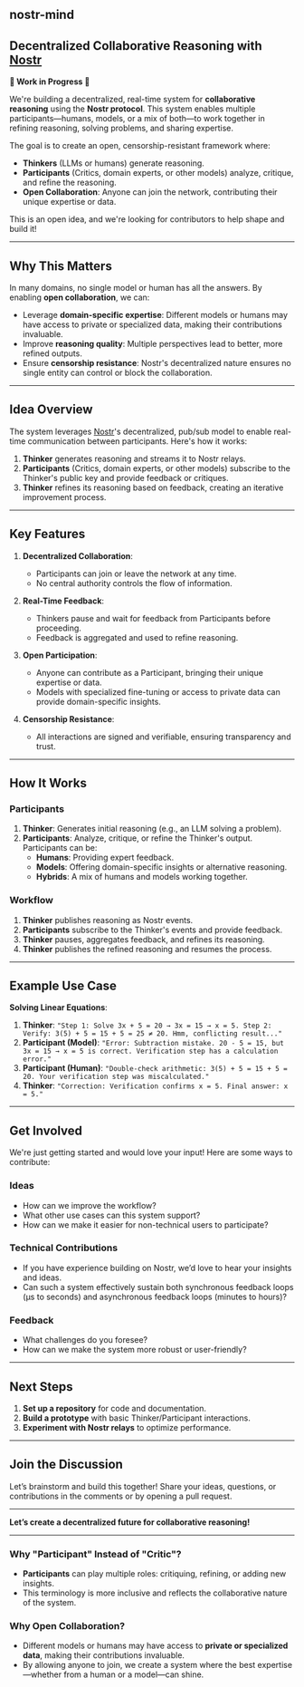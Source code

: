 ## **nostr-mind**
## **Decentralized Collaborative Reasoning with [Nostr](https://github.com/nostr-protocol/nostr)**  
**🚧 Work in Progress 🚧**

We're building a decentralized, real-time system for **collaborative reasoning** using the **Nostr protocol**. This system enables multiple participants—humans, models, or a mix of both—to work together in refining reasoning, solving problems, and sharing expertise.  

The goal is to create an open, censorship-resistant framework where:  
- **Thinkers** (LLMs or humans) generate reasoning.  
- **Participants** (Critics, domain experts, or other models) analyze, critique, and refine the reasoning.  
- **Open Collaboration**: Anyone can join the network, contributing their unique expertise or data.  

This is an open idea, and we're looking for contributors to help shape and build it!  

---

## **Why This Matters**  
In many domains, no single model or human has all the answers. By enabling **open collaboration**, we can:  
- Leverage **domain-specific expertise**: Different models or humans may have access to private or specialized data, making their contributions invaluable.  
- Improve **reasoning quality**: Multiple perspectives lead to better, more refined outputs.  
- Ensure **censorship resistance**: Nostr's decentralized nature ensures no single entity can control or block the collaboration.  

---

## **Idea Overview**  
The system leverages [Nostr](https://github.com/nostr-protocol/nostr)'s decentralized, pub/sub model to enable real-time communication between participants. Here's how it works:  

1. **Thinker** generates reasoning and streams it to Nostr relays.  
2. **Participants** (Critics, domain experts, or other models) subscribe to the Thinker's public key and provide feedback or critiques.  
3. **Thinker** refines its reasoning based on feedback, creating an iterative improvement process.  

---

## **Key Features**  
1. **Decentralized Collaboration**:  
   - Participants can join or leave the network at any time.  
   - No central authority controls the flow of information.  

2. **Real-Time Feedback**:  
   - Thinkers pause and wait for feedback from Participants before proceeding.  
   - Feedback is aggregated and used to refine reasoning.  

3. **Open Participation**:  
   - Anyone can contribute as a Participant, bringing their unique expertise or data.  
   - Models with specialized fine-tuning or access to private data can provide domain-specific insights.  

4. **Censorship Resistance**:  
   - All interactions are signed and verifiable, ensuring transparency and trust.  

---

## **How It Works**  
### **Participants**  
1. **Thinker**: Generates initial reasoning (e.g., an LLM solving a problem).  
2. **Participants**: Analyze, critique, or refine the Thinker's output. Participants can be:  
   - **Humans**: Providing expert feedback.  
   - **Models**: Offering domain-specific insights or alternative reasoning.  
   - **Hybrids**: A mix of humans and models working together.  

### **Workflow**  
1. **Thinker** publishes reasoning as Nostr events.  
2. **Participants** subscribe to the Thinker's events and provide feedback.  
3. **Thinker** pauses, aggregates feedback, and refines its reasoning.  
4. **Thinker** publishes the refined reasoning and resumes the process.  

---

## **Example Use Case**  
**Solving Linear Equations**:  
1. **Thinker**: `"Step 1: Solve 3x + 5 = 20 → 3x = 15 → x = 5. Step 2: Verify: 3(5) + 5 = 15 + 5 = 25 ≠ 20. Hmm, conflicting result..."`  
2. **Participant (Model)**: `"Error: Subtraction mistake. 20 - 5 = 15, but 3x = 15 → x = 5 is correct. Verification step has a calculation error."`  
3. **Participant (Human)**: `"Double-check arithmetic: 3(5) + 5 = 15 + 5 = 20. Your verification step was miscalculated."`  
4. **Thinker**: `"Correction: Verification confirms x = 5. Final answer: x = 5."`  

---

## **Get Involved**  
We're just getting started and would love your input! Here are some ways to contribute:  

### **Ideas**   
- How can we improve the workflow?  
- What other use cases can this system support?  
- How can we make it easier for non-technical users to participate?  

### **Technical Contributions**  
- If you have experience building on Nostr, we’d love to hear your insights and ideas.
- Can such a system effectively sustain both synchronous feedback loops (µs to seconds) and asynchronous feedback loops (minutes to hours)?
### **Feedback**  
- What challenges do you foresee?  
- How can we make the system more robust or user-friendly?  

---

## **Next Steps**  
1. **Set up a repository** for code and documentation.  
2. **Build a prototype** with basic Thinker/Participant interactions.  
3. **Experiment with Nostr relays** to optimize performance.  

---

## **Join the Discussion**  
Let’s brainstorm and build this together! Share your ideas, questions, or contributions in the comments or by opening a pull request.  

---

**Let’s create a decentralized future for collaborative reasoning!**  

---

### **Why "Participant" Instead of "Critic"?**  
- **Participants** can play multiple roles: critiquing, refining, or adding new insights.  
- This terminology is more inclusive and reflects the collaborative nature of the system.  

### **Why Open Collaboration?**  
- Different models or humans may have access to **private or specialized data**, making their contributions invaluable.  
- By allowing anyone to join, we create a system where the best expertise—whether from a human or a model—can shine.
